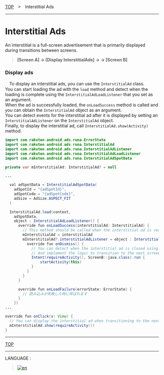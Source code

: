 [TOP](../#top)　>　Interstitial Ads

---

# Interstitial Ads

An interstitial is a full-screen advertisement that is primarily displayed during transitions between screens.

> **[Screen A] -> [Display InterstitialAds] -> <Close ads> -> [Screen B]**

### Display ads

　To display an interstitial ads, you can use the `InterstitialAd` class.<br>
You can start loading the ad with the `load` method and detect when the loading is complete using the `InterstitialAdLoadListener` that you set as an argument.<br>
When the ad is successfully loaded, the `onLoadSuccess` method is called and you can obtain the `InterstitialAd` object as an argument.<br>
You can detect events for the interstitial ad after it is displayed by setting an `InterstitialAdListener` on the `InterstitialAd` object.<br>
Finally, to display the interstitial ad, call `InterstitialAd.show(Activity)` method.

```java
import com.rakuten.android.ads.runa.ErrorState
import com.rakuten.android.ads.runa.InterstitialAd
import com.rakuten.android.ads.runa.InterstitialAdListener
import com.rakuten.android.ads.runa.InterstitialAdLoadListener
import com.rakuten.android.ads.runa.InterstitialAdSpotData

private var mInterstitialAd: InterstitialAd? = null

...

  val adSpotData = InterstitialAdSpotData(
    adSpotId = "{adSpotId}",
    adSpotCode = "{adSpotCode}",
    adSize = AdSize.ASPECT_FIT
  )

  InterstitialAd.load(context,
    adSpotData,
    object : InterstitialAdLoadListener() {
      override fun onLoadSuccess(interstitialAd: InterstitialAd) {
        // This method should be called when the interstitial ad is ready to be displayed.
        mInterstitialAd = interstitialAd
        mInterstitialAd?.interstitialAdListener = object : InterstitialAdListener() {
          override fun onDismiss() {
            // You can detect when the interstitial ad is closed using an event listener.
            // And implement the logic to transition to the next screen primarily after the interstitial ad is closed.
            Intent(requireActivity(), ScreenB::java.class).run {
                startActivity(this)
            }
          }
        }
      }

      override fun onLoadFailure(errorState: ErrorState) {
        // 読み込みが失敗した時に呼ばれます
      }
    })
...

override fun onClick(v: View) {
  // You can display the interstitial ad when transitioning to the next screen.
  mInterstitialAd.show(requireActivity())
}
```

---
[TOP](../#top)

---
LANGUAGE :
> [![en](/doc/img/lang/ja.png)](/doc/ja/interstitialads/README.md)
